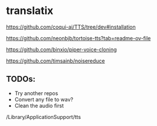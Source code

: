 # translatix

https://github.com/coqui-ai/TTS/tree/dev#installation

https://github.com/neonbjb/tortoise-tts?tab=readme-ov-file

https://github.com/binxio/piper-voice-cloning

https://github.com/timsainb/noisereduce

## TODOs:
- Try another repos
- Convert any file to wav?
- Clean the audio first


/Library/ApplicationSupport/tts